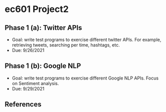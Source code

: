 # ec601 Project2

## Phase 1 (a): Twitter APIs 
- Goal: write test programs to exercise different twitter APIs. For example, retrieving tweets, searching per time, hashtags, etc.
- Due: 9/26/2021

## Phase 1 (b): Google NLP
- Goal: write test programs to exercise different Google NLP APIs.  Focus on Sentiment analysis.
- Due: 9/29/2021

## References
